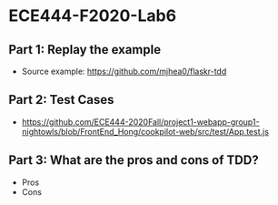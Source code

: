 # ECE444-F2020-Lab6

## Part 1: Replay the example
- Source example: https://github.com/mjhea0/flaskr-tdd

## Part 2: Test Cases 
- https://github.com/ECE444-2020Fall/project1-webapp-group1-nightowls/blob/FrontEnd_Hong/cookpilot-web/src/test/App.test.js

## Part 3: What are the pros and cons of TDD?
- Pros
- Cons
